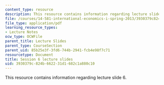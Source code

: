 ```yaml
---
content_type: resource
description: This resource contains information regarding lecture slide 6.
file: /courses/14-581-international-economics-i-spring-2013/3930379c824b662231d1682c1a880c10_MIT14_581S13_Lecslides6.pdf
file_type: application/pdf
learning_resource_types:
- Lecture Notes
ocw_type: OCWFile
parent_title: Lecture Slides
parent_type: CourseSection
parent_uid: 85b25e3f-3fd6-744b-2941-fcb4e98f7c71
resourcetype: Document
title: Session 6 lecture slides
uid: 3930379c-824b-6622-31d1-682c1a880c10
---
```

This resource contains information regarding lecture slide 6.